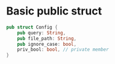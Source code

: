 
# Basic public struct

```rust
pub struct Config {
    pub query: String,
    pub file_path: String,
    pub ignore_case: bool,
    priv_bool: bool, // private member
}
```